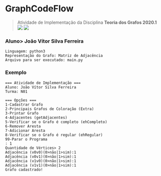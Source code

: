 # GraphCodeFlow
> Atividade de Implementação da Disciplina **Teoria dos Grafos 2020.1**
<br />![](https://badgen.net/github/last-commit/jjoaovitor7-unit/GraphCodeFlow)
![](https://badgen.net/github/license/jjoaovitor7-unit/GraphCodeFlow)
### Aluno> João Vítor Silva Ferreira

```
Linguagem: python3
Representação do Grafo: Matriz de Adjacência
Arquivo para ser executado: main.py
```

### Exemplo
```python3
=== Atividade de Implementação ===
Aluno: João Vítor Silva Ferreira
Turma: N01

=== Opções ===
1-Cadastrar Grafo
2-Principais Grafos de Coloração (Extra)
3-Printar Grafo
4-Adjacentes (getAdjacentes)
5-Verificar se o Grafo é completo (ehCompleto)
6-Remover Aresta
7-Adicionar Aresta
8-Verificar se o Grafo é regular (ehRegular)
99-Parar o Programa
: 1
Quantidade de Vértices> 2
Adjacência (v0v0)(0>não|1>sim):1
Adjacência (v0v1)(0>não|1>sim):1
Adjacência (v1v0)(0>não|1>sim):1
Adjacência (v1v1)(0>não|1>sim):1
Grafo cadastrado!
```
